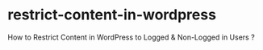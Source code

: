 # restrict-content-in-wordpress
How to Restrict Content in WordPress to Logged &amp; Non-Logged in Users ?
